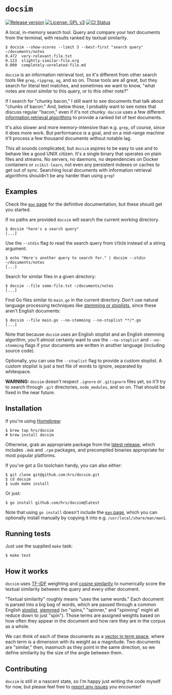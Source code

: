 # `docsim`

[![Release version](https://img.shields.io/github/v/release/hrs/docsim)](https://github.com/hrs/docsim/releases/latest)
[![License: GPL v3](https://img.shields.io/badge/License-GPL%20v3-blue.svg)](https://www.gnu.org/licenses/gpl-3.0)
[![CI Status](https://github.com/hrs/docsim/actions/workflows/test.yml/badge.svg?branch=main)](https://github.com/hrs/docsim/actions/workflows/test.yml)

A local, in-memory search tool. Query and compare your text documents from the
terminal, with results ranked by textual similarity.

``` console
$ docsim --show-scores --limit 3 --best-first "search query" ~/documents/notes
0.472  very-relevant-file.txt
0.123  slightly-similar-file.org
0.000  completely-unrelated-file.md
```

`docsim` is an information retrieval tool, so it's different from other search
tools like `grep`, `ripgrep`, `ag`, and so on. Those tools are all great, but
they search for literal text matches, and sometimes we want to know, "what notes
are *most similar* to this query, or to this other note?"

If I search for "chunky bacon," I still want to see documents that talk about
"chunks of bacon." And, below those, I probably want to see notes that discuss
regular "bacon," even if it's not chunky. `docsim` uses a few different
[information retrieval algorithms][] to provide a ranked list of text documents.

[information retrieval algorithms]: #how-it-works

It's also slower and more memory-intensive than e.g. `grep`, of course, since it
does more work. But performance *is* a goal, and on a mid-range machine it'll
process a few thousand documents without notable lag.

This all sounds complicated, but `docsim` aspires to be easy to use and to
behave like a good UNIX citizen. It's a single binary that operates on plain
files and streams. No servers, no daemons, no dependencies on Docker containers
or `scikit-learn`, not even any persistent indexes or caches to get out of sync.
Searching local documents with information retrieval algorithms shouldn't be any
harder than using `grep`!

## Examples

Check the [`man` page][] for the definitive documentation, but these should get
you started.

[`man` page]: ./man/docsim.1

If no paths are provided `docsim` will search the current working directory.

``` console
$ docsim "here's a search query"
[...]
```

Use the `--stdin` flag to read the search query from `STDIN` instead of a string
argument.

``` console
$ echo "Here's another query to search for." | docsim --stdin ~/documents/notes
[...]
```

Search for similar files in a given directory:

``` console
$ docsim --file some-file.txt ~/documents/notes
[...]
```

Find Go files similar to `main.go` in the current directory. Don't use natural
language processing techniques like [stemming or stoplists][], since these
aren't English documents:

[stemming or stoplists]: #how-it-works

``` console
$ docsim --file main.go --no-stemming --no-stoplist **/*.go
[...]
```

Note that because `docsim` uses an English stoplist and an English stemming
algorithm, you'll almost certainly want to use the `--no-stoplist` and
`--no-stemming` flags if your documents are written in another language
(including source code).

Optionally, you can use the `--stoplist` flag to provide a custom stoplist. A
custom stoplist is just a text file of words to ignore, separated by whitespace.

**WARNING:** `docsim` doesn't respect `.ignore` or `.gitignore` files yet, so
it'll try to search through `.git` directories, `node_modules`, and so on. That
should be fixed in the near future.

## Installation

If you're using [Homebrew](https://brew.sh/):

``` console
$ brew tap hrs/docsim
# brew install docsim
```

Otherwise, grab an appropriate package from the [latest release][], which
includes `.deb` and `.rpm` packages, and precompiled binaries appropriate for
most popular platforms.

[latest release]: https://github.com/hrs/docsim/releases/latest

If you've got a Go toolchain handy, you can also either:

``` console
$ git clone git@github.com:hrs/docsim.git
$ cd docsim
$ sudo make install
```

Or just:

``` console
$ go install github.com/hrs/docsim@latest
```

Note that using `go install` doesn't include the [`man` page][], which you can
optionally install manually by copying it into e.g. `/usr/local/share/man/man1`.

[`man` page]: ./manpages/docsim.1

## Running tests

Just use the supplied `make` task:

``` console
$ make test
```

## How it works

`docsim` uses [TF-IDF][] weighting and [cosine similarity][] to numerically
score the textual similarity between the query and every other document.

[TF-IDF]: https://en.wikipedia.org/wiki/Tf%E2%80%93idf
[cosine similarity]: https://en.wikipedia.org/wiki/Vector_space_model#Applications

"Textual similarity" roughly means "uses the same words." Each document is
parsed into a big bag of words, which are passed through a common English
[stoplist][], [stemmed][] (so "spins," "spinner," and "spinning" might all
reduce down to just "spin"). Those terms are assigned weights based on how often
they appear in the document and how rare they are in the corpus as a whole.

[stoplist]: https://en.wikipedia.org/wiki/Stop_word
[stemmed]: https://en.wikipedia.org/wiki/Stemming

We can think of each of these documents as a [vector in term space][], where
each term is a dimension with its weight as a magnitude. Two documents are
"similar," then, inasmuch as they point in the same direction, so we define
similarity by the size of the angle between them.

[vector in term space]: https://en.wikipedia.org/wiki/Vector_space_model

## Contributing

`docsim` is still in a nascent state, so I'm happy just writing the code myself
for now, but please feel free to [report any issues][] you encounter!

[report any issues]: https://github.com/hrs/docsim/issues

